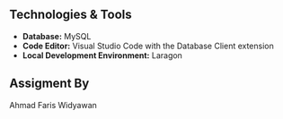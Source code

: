 ## Technologies & Tools

- **Database:** MySQL
- **Code Editor:** Visual Studio Code with the Database Client extension
- **Local Development Environment:** Laragon

## Assigment By
Ahmad Faris Widyawan
